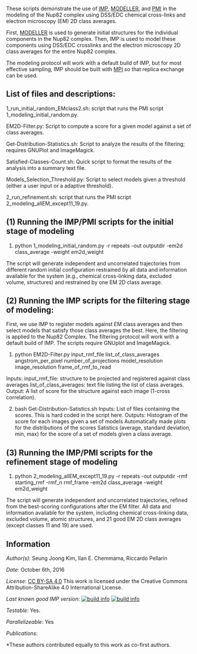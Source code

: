These scripts demonstrate the use of [IMP](https://integrativemodeling.org), [MODELLER](https://salilab.org/modeller), and [PMI](https://github.com/salilab/pmi) in the modeling of the Nup82 complex using DSS/EDC chemical cross-links and electron microscopy (EM) 2D class averages.

First, [MODELLER](https://salilab.org/modeller) is used to generate
initial structures for the individual components in the Nup82 complex. Then, IMP
is used to model these components using DSS/EDC crosslinks and the electron microscopy 2D class averages for the entire Nup82 complex.

The modeling protocol will work with a default build of IMP, but for most effective sampling, IMP should be built with [MPI](https://integrativemodeling.org/2.5.0/doc/ref/namespaceIMP_1_1mpi.html) so that replica exchange can be used.

## List of files and descriptions:
1_run_initial_random_EMclass2.sh: script that runs the PMI script 1_modeling_initial_random.py. 

EM2D-Filter.py: Script to compute a score for a given model against a set of class averages. 

Get-Distribution-Statistics.sh: Script to analyze the results of the filtering; requires GNUPlot and ImageMagick. 

Satisfied-Classes-Count.sh: Quick script to format the results of the analysis into a summary text file. 

Models_Selection_Threshold.py: Script to select models given a threshold (either a user input or a adaptive threshold).

2_run_refinement.sh: script that runs the PMI script 2_modeling_allEM_except11_19.py. 

## (1) Running the IMP/PMI scripts for the initial stage of modeling
1) python 1_modeling_initial_random.py -r repeats -out outputdir -em2d class_average -weight em2d_weight

The script will generate independent and uncorrelated trajectories from different random initial configuration restrained by all data and information available for the system (e.g., chemical cross-linking data, excluded volume, structures) and restrained by one EM 2D class average.

## (2) Running the IMP scripts for the filtering stage of modeling:
First, we use IMP to register models against EM class averages and then select models that satisfy those class averages the best. Here, the filtering is applied to the Nup82 Complex. The filtering protocol will work with a default build of IMP. The scripts require GNUplot and ImageMagick.

1) python EM2D-Filter.py input_rmf_file list_of_class_averages angstrom_per_pixel number_of_projections model_resolution image_resolution frame_of_rmf_to_read 

Inputs: input_rmf_file: structure to be projected and registered against class averages 
list_of_class_averages: text file listing the list of class averages.
Output: A list of score for the structure against each image (1-cross correlation).

2) bash Get-Distribution-Satistics.sh 
Inputs: List of files containing the scores. This is hard coded in the script here.
Outputs: Histogram of the score for each images given a set of models Automatically made plots for the distributions of the scores Satistics (average, standard deviation, min, max) for the score of a set of models given a class average.

## (3) Running the IMP/PMI scripts for the refinement stage of modeling
1) python 2_modeling_allEM_except11_19.py -r repeats -out outputdir -rmf starting_rmf -rmf_n rmf_frame -em2d class_average -weight em2d_weight

The script will generate independent and uncorrelated trajectories, refined from the best-scoring configurations after the EM filter.  All data and information available for the system, including chemical cross-linking data, excluded volume, atomic structures, and 21 good EM 2D class averages (except classes 11 and 19) are used.

## Information
_Author(s)_: Seung Joong Kim, Ilan E. Chemmama, Riccardo Pellarin 

_Date_: October 6th, 2016

_License_: [CC BY-SA 4.0](https://creativecommons.org/licenses/by-sa/4.0/)
This work is licensed under the Creative Commons Attribution-ShareAlike 4.0
International License.

_Last known good IMP version_: [![build info](https://integrativemodeling.org/systems/?sysstat=6&branch=master)](https://integrativemodeling.org/systems/) [![build info](https://integrativemodeling.org/systems/?sysstat=6&branch=develop)](https://integrativemodeling.org/systems/)

_Testable_: Yes.

_Parallelizeable_: Yes

_Publications_:
 
 \*These authors contributed equally to this work as co-first authors.
